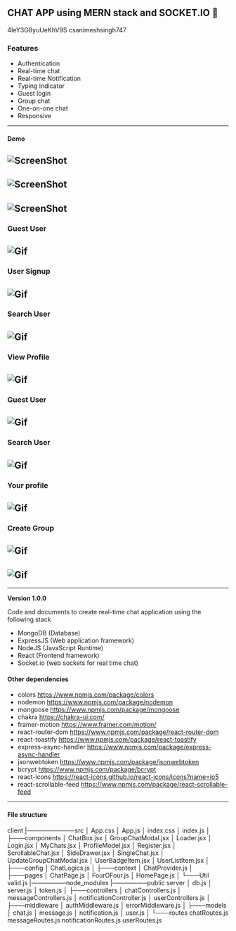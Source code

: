 ## CHAT APP using MERN stack and SOCKET.IO 🤠
4IeY3G8yuUeKhV9S
csanimeshsingh747
### Features

- Authentication
- Real-time chat
- Real-time Notification
- Typing indicator
- Guest login
- Group chat
- One-on-one chat
- Responsive

---

#### Demo

## ![ScreenShot](./screenshots/1.png)

## ![ScreenShot](./screenshots/2.png)

## ![ScreenShot](./screenshots/3.png)

### Guest User

## ![Gif](./screenshots/4.gif)

### User Signup

## ![Gif](./screenshots/5.gif)

### Search User

## ![Gif](./screenshots/6.gif)

### View Profile

## ![Gif](./screenshots/7.gif)

### Guest User

## ![Gif](./screenshots/8.png)

### Search User

## ![Gif](./screenshots/9.png)

### Your profile

## ![Gif](./screenshots/10.png)

### Create Group

## ![Gif](./screenshots/11.gif)

## ![Gif](./screenshots/12.gif)

---

**Version 1.0.0**

Code and documents to create real-time chat application using the following stack

- MongoDB (Database)
- ExpressJS (Web application framework)
- NodeJS (JavaScript Runtime)
- React (Frontend framework)
- Socket.io (web sockets for real time chat)

#### Other dependencies

- colors <https://www.npmjs.com/package/colors>
- nodemon <https://www.npmjs.com/package/nodemon>
- mongoose <https://www.npmjs.com/package/mongoose>
- chakra <https://chakra-ui.com/>
- framer-motion <https://www.framer.com/motion/>
- react-router-dom <https://www.npmjs.com/package/react-router-dom>
- react-toastify <https://www.npmjs.com/package/react-toastify>
- express-async-handler <https://www.npmjs.com/package/express-async-handler>
- jsonwebtoken <https://www.npmjs.com/package/jsonwebtoken>
- bcrypt <https://www.npmjs.com/package/bcrypt>
- react-icons <https://react-icons.github.io/react-icons/icons?name=io5>
- react-scrollable-feed <https://www.npmjs.com/package/react-scrollable-feed>

---

#### File structure

client
|───────────src
│ App.css
│ App.js
│ index.css
│ index.js
│
├───components
│ ChatBox.jsx
│ GroupChatModal.jsx
│ Loader.jsx
│ Login.jsx
│ MyChats.jsx
│ ProfileModel.jsx
│ Register.jsx
│ ScrollableChat.jsx
│ SideDrawer.jsx
│ SingleChat.jsx
│ UpdateGroupChatModal.jsx
│ UserBadgeItem.jsx
│ UserListItem.jsx
│
├───config
│ ChatLogics.js
│
├───context
│ ChatProvider.js
│
├───pages
│ ChatPage.js
│ FourOFour.js
│ HomePage.js
│
└───Util
valid.js
|────────node_modules
|────────public
server
│ db.js
│ server.js
│ token.js
│
├───controllers
│ chatControllers.js
│ messageControllers.js
│ notificationController.js
│ userControllers.js
│
├───middleware
│ authMiddleware.js
│ errorMiddleware.js
│
├───models
│ chat.js
│ message.js
│ notification.js
│ user.js
│
└───routes
chatRoutes.js
messageRoutes.js
notificationRoutes.js
userRoutes.js


